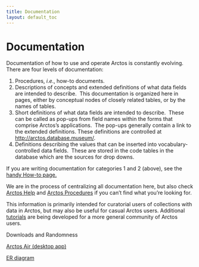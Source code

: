 ```yaml
---
title: Documentation
layout: default_toc
---
```


# Documentation

Documentation of how to use and operate Arctos is constantly evolving.  
There are four levels of documentation:

1.  Procedures, *i.e*., how-to documents.
2.  Descriptions of concepts and extended definitions of what data
    fields are intended to describe.  This documentation is organized
    here in pages, either by conceptual nodes of closely related tables,
    or by the names of tables.
3.  Short definitions of what data fields are intended to describe. 
    These can be called as pop-ups from field names within the forms
    that comprise Arctos’s applications.  The pop-ups generally contain
    a link to the extended definitions. These definitions are controlled
    at http://arctos.database.museum/.
4.  Definitions describing the values that can be inserted into
    vocabulary-controlled data fields.  These are stored in the code
    tables in the database which are the sources for drop downs.

If you are writing documentation for categories 1 and 2 (above), see the
[handy How-to page.](/how-to/documentation/ "How To Documentation")

We are in the process of centralizing all documentation here, but also
check [Arctos Help](http://g-arctos.appspot.com/arctosdoc/index.html)
and [Arctos
Procedures](http://arctosblog.blogspot.com/2008/05/arctos-procedures.html)
if you can’t find what you’re looking for.

This information is primarily intended for curatorial users of
collections with data in Arctos, but may also be useful for casual
Arctos users. Additional
[tutorials](http://arctosdb.wordpress.com/tutorials/) are being
developed for a more general community of Arctos users.

Downloads and Randomness

[Arctos Air (desktop
app)](https://drive.google.com/file/d/0B98yCIdkx2YpYlNzNGd5RXVKdkU/edit?usp=sharing)

[ER diagram](http://code.google.com/p/arctos/downloads/list)
